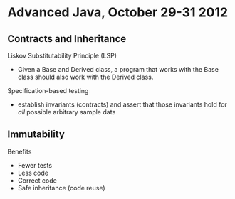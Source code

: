 Advanced Java, October 29-31 2012
=================================

Contracts and Inheritance
-------------------------

Liskov Substitutability Principle (LSP)
  - Given a Base and Derived class, a program that works with the Base class should also work with the Derived class.

Specification-based testing
  - establish invariants (contracts) and assert that those invariants hold for *all* possible arbitrary sample data


Immutability
------------

Benefits
  - Fewer tests
  - Less code
  - Correct code
  - Safe inheritance (code reuse)